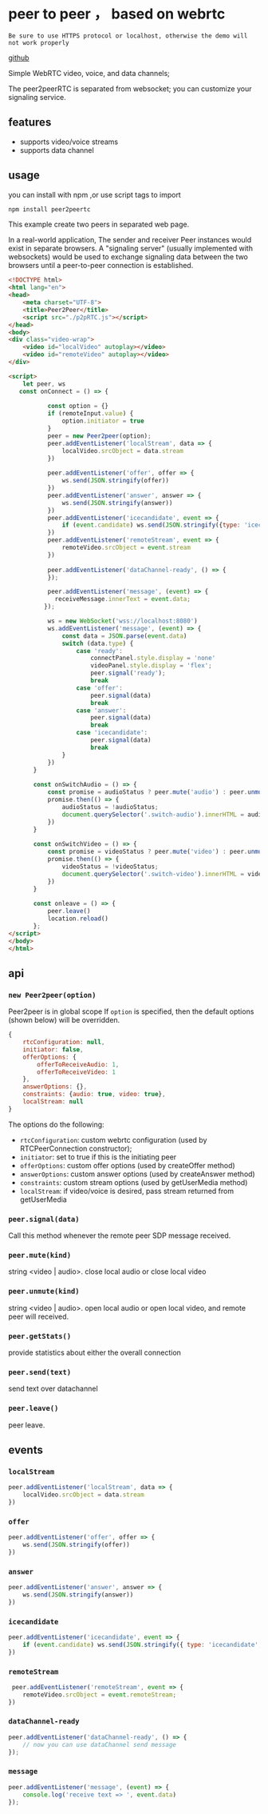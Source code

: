 # peer to peer ， based on webrtc
`Be sure to use HTTPS protocol or localhost, otherwise the demo will not work properly`

[github](https://github.com/shengunbaba/peer2peerRTC)

Simple WebRTC video, voice, and data channels;

The peer2peerRTC is separated from websocket; you can customize your signaling service.

## features
- supports video/voice streams
- supports data channel

## usage
you can install with npm ,or use script tags to import
```jsx 
npm install peer2peertc
```

This example create two peers in separated web page.  

In a real-world application,  The sender and receiver Peer instances would exist in separate browsers. 
A "signaling server" (usually implemented with websockets) would be used to exchange signaling data between the two browsers until a peer-to-peer connection is established.


```html
<!DOCTYPE html>
<html lang="en">
<head>
    <meta charset="UTF-8">
    <title>Peer2Peer</title>
    <script src="./p2pRTC.js"></script>
</head>
<body>
<div class="video-wrap">
    <video id="localVideo" autoplay></video>
    <video id="remoteVideo" autoplay></video>
</div>

<script>
    let peer, ws
   const onConnect = () => {
   
           const option = {}
           if (remoteInput.value) {
               option.initiator = true
           }
           peer = new Peer2peer(option);
           peer.addEventListener('localStream', data => {
               localVideo.srcObject = data.stream
           })
   
           peer.addEventListener('offer', offer => {
               ws.send(JSON.stringify(offer))
           })
           peer.addEventListener('answer', answer => {
               ws.send(JSON.stringify(answer))
           })
           peer.addEventListener('icecandidate', event => {
               if (event.candidate) ws.send(JSON.stringify({type: 'icecandidate', candidate: event.candidate}))
           })
           peer.addEventListener('remoteStream', event => {
               remoteVideo.srcObject = event.stream
           })
   
           peer.addEventListener('dataChannel-ready', () => {
           });

           peer.addEventListener('message', (event) => {
             receiveMessage.innerText = event.data;
          });

           ws = new WebSocket('wss://localhost:8080')
           ws.addEventListener('message', (event) => {
               const data = JSON.parse(event.data)
               switch (data.type) {
                   case 'ready':
                       connectPanel.style.display = 'none'
                       videoPanel.style.display = 'flex';
                       peer.signal('ready');
                       break
                   case 'offer':
                       peer.signal(data)
                       break
                   case 'answer':
                       peer.signal(data)
                       break
                   case 'icecandidate':
                       peer.signal(data)
                       break
               }
           })
       }
   
       const onSwitchAudio = () => {
           const promise = audioStatus ? peer.mute('audio') : peer.unmute('audio');
           promise.then(() => {
               audioStatus = !audioStatus;
               document.querySelector('.switch-audio').innerHTML = audioStatus ? 'close audio' : 'open audio'
           })
       }
   
       const onSwitchVideo = () => {
           const promise = videoStatus ? peer.mute('video') : peer.unmute('video');
           promise.then(() => {
               videoStatus = !videoStatus;
               document.querySelector('.switch-video').innerHTML = videoStatus ? 'close video' : 'open video'
           })
       }
   
       const onleave = () => {
           peer.leave()
           location.reload()
       };
</script>
</body>
</html>

```   


## api

### `new Peer2peer(option)`
Peer2peer is in global scope
If `option` is specified, then the default options (shown below) will be overridden.
```jsx
{
    rtcConfiguration: null,
    initiator: false,
    offerOptions: {
        offerToReceiveAudio: 1,
        offerToReceiveVideo: 1
    },
    answerOptions: {},
    constraints: {audio: true, video: true},
    localStream: null
}
```
The options do the following:

- `rtcConfiguration`: custom webrtc configuration (used by RTCPeerConnection constructor);
- `initiator`: set to true if this is the initiating peer
- `offerOptions`: custom offer options (used by createOffer method)
- `answerOptions`: custom answer options (used by createAnswer method)
- `constraints`: custom stream options (used by getUserMedia method)
- `localStream`: if video/voice is desired, pass stream returned from getUserMedia

### `peer.signal(data)`
Call this method whenever the remote peer SDP message received.

### `peer.mute(kind)`
string <video | audio>.  close local audio or close local video

### `peer.unmute(kind)`
string <video | audio>.  open local audio or open local video, and remote peer will received.

### `peer.getStats()`
provide statistics about either the overall connection 

### `peer.send(text)`
send text over datachannel

### `peer.leave()`
peer leave.

## events

### `localStream`
```js
peer.addEventListener('localStream', data => {
    localVideo.srcObject = data.stream
})
```

### `offer`
```js
peer.addEventListener('offer', offer => {
    ws.send(JSON.stringify(offer))
})
```
  
### `answer`
```js
peer.addEventListener('answer', answer => {
    ws.send(JSON.stringify(answer))
})
```

### `icecandidate`
```js
peer.addEventListener('icecandidate', event => {
    if (event.candidate) ws.send(JSON.stringify({ type: 'icecandidate', candidate: event.candidate }))
})
```

### `remoteStream`
```js
 peer.addEventListener('remoteStream', event => {
    remoteVideo.srcObject = event.remoteStream;
})
```

### `dataChannel-ready`
```js
peer.addEventListener('dataChannel-ready', () => {
    // now you can use dataChannel send message
});
```

### `message`
```js
peer.addEventListener('message', (event) => {
    console.log('receive text => ', event.data)
});
```


